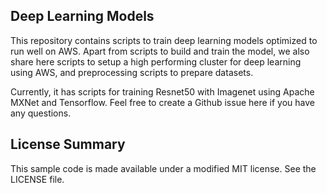 ## Deep Learning Models

This repository contains scripts to train deep learning models optimized to run well on AWS. Apart from scripts to build and train the model, we also share here scripts to setup a high performing cluster for deep learning using AWS, and preprocessing scripts to prepare datasets.

Currently, it has scripts for training Resnet50 with Imagenet using Apache MXNet and Tensorflow.
Feel free to create a Github issue here if you have any questions.

## License Summary

This sample code is made available under a modified MIT license. See the LICENSE file.
